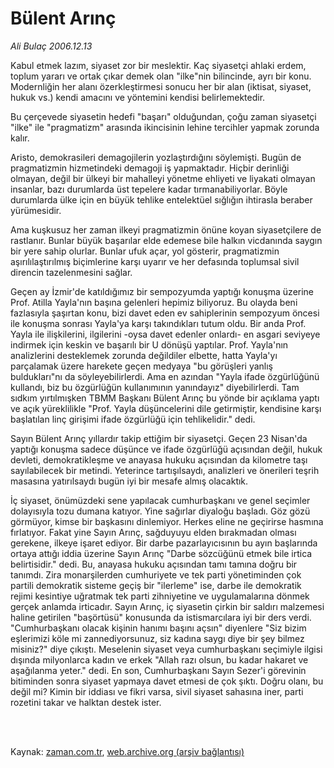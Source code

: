 # Bülent Arınç

*Ali Bulaç 2006.12.13*

<td class="columnist-detail">
<p>Kabul etmek lazım, siyaset zor bir meslektir. Kaç siyasetçi ahlaki erdem, toplum yararı ve ortak çıkar demek olan "ilke"nin bilincinde, ayrı bir konu. Modernliğin her alanı özerkleştirmesi sonucu her bir alan (iktisat, siyaset, hukuk vs.) kendi amacını ve yöntemini kendisi belirlemektedir.</p>
<p>
<div id="haberMetinDiv">
<p>Bu çerçevede siyasetin hedefi "başarı" olduğundan, çoğu zaman siyasetçi "ilke" ile "pragmatizm" arasında ikincisinin lehine tercihler yapmak zorunda kalır. 
<p>Aristo, demokrasileri demagojilerin yozlaştırdığını söylemişti. Bugün de pragmatizmin hizmetindeki demagoji iş yapmaktadır. Hiçbir derinliği olmayan, değil bir ülkeyi bir mahalleyi yönetme ehliyeti ve liyakati olmayan insanlar, bazı durumlarda üst tepelere kadar tırmanabiliyorlar. Böyle durumlarda ülke için en büyük tehlike entelektüel sığlığın ihtirasla beraber yürümesidir. 
<p>Ama kuşkusuz her zaman ilkeyi pragmatizmin önüne koyan siyasetçilere de rastlanır. Bunlar büyük başarılar elde edemese bile halkın vicdanında saygın bir yere sahip olurlar. Bunlar ufuk açar, yol gösterir, pragmatizmin aşırılılaştırılmış biçimlerine karşı uyarır ve her defasında toplumsal sivil direncin tazelenmesini sağlar. 
<p>Geçen ay İzmir'de katıldığımız bir sempozyumda yaptığı konuşma üzerine Prof. Atilla Yayla'nın başına gelenleri hepimiz biliyoruz. Bu olayda beni fazlasıyla şaşırtan konu, bizi davet eden ev sahiplerinin sempozyum öncesi ile konuşma sonrası Yayla'ya karşı takındıkları tutum oldu. Bir anda Prof. Yayla ile ilişkilerini, ilgilerini -oysa davet edenler onlardı- en asgari seviyeye indirmek için keskin ve başarılı bir U dönüşü yaptılar. Prof. Yayla'nın analizlerini desteklemek zorunda değildiler elbette, hatta Yayla'yı parçalamak üzere harekete geçen medyaya "bu görüşleri yanlış buldukları"nı da söyleyebilirlerdi. Ama en azından "Yayla ifade özgürlüğünü kullandı, biz bu özgürlüğün kullanımının yanındayız" diyebilirlerdi. Tam sıdkım yırtılmışken TBMM Başkanı Bülent Arınç bu yönde bir açıklama yaptı ve açık yüreklilikle "Prof. Yayla düşüncelerini dile getirmiştir, kendisine karşı başlatılan linç girişimi ifade özgürlüğü için tehlikelidir." dedi. 
<p>Sayın Bülent Arınç yıllardır takip ettiğim bir siyasetçi. Geçen 23 Nisan'da yaptığı konuşma sadece düşünce ve ifade özgürlüğü açısından değil, hukuk devleti, demokratikleşme ve anayasa hukuku açısından da kilometre taşı sayılabilecek bir metindi. Yeterince tartışılsaydı, analizleri ve önerileri teşrih masasına yatırılsaydı bugün iyi bir mesafe almış olacaktık. 
<p>İç siyaset, önümüzdeki sene yapılacak cumhurbaşkanı ve genel seçimler dolayısıyla tozu dumana katıyor. Yine sağırlar diyaloğu başladı. Göz gözü görmüyor, kimse bir başkasını dinlemiyor. Herkes eline ne geçirirse hasmına fırlatıyor. Fakat yine Sayın Arınç, sağduyuyu elden bırakmadan olması gerekene, ilkeye işaret ediyor. Bir darbe pazarlayıcısının bu ayın başlarında ortaya attığı iddia üzerine Sayın Arınç "Darbe sözcüğünü etmek bile irtica belirtisidir." dedi. Bu, anayasa hukuku açısından tamı tamına doğru bir tanımdı. Zira monarşilerden cumhuriyete ve tek parti yönetiminden çok partili demokratik sisteme geçiş bir "ilerleme" ise, darbe ile demokratik rejimi kesintiye uğratmak tek parti zihniyetine ve uygulamalarına dönmek gerçek anlamda irticadır. Sayın Arınç, iç siyasetin çirkin bir saldırı malzemesi haline getirilen "başörtüsü" konusunda da istismarcılara iyi bir ders verdi. "Cumhurbaşkanı olacak kişinin hanımı başını açsın" diyenlere "Siz bizim eşlerimizi köle mi zannediyorsunuz, siz kadına saygı diye bir şey bilmez misiniz?" diye çıkıştı. Meselenin siyaset veya cumhurbaşkanı seçimiyle ilgisi dışında milyonlarca kadın ve erkek "Allah razı olsun, bu kadar hakaret ve aşağılanma yeter." dedi. En son, Cumhurbaşkanı Sayın Sezer'i görevinin bitiminden sonra siyaset yapmaya davet etmesi de çok şıktı. Doğru olanı, bu değil mi? Kimin bir iddiası ve fikri varsa, sivil siyaset sahasına iner, parti rozetini takar ve halktan destek ister. </p></p></p></p></p></p></div>
</p>


<p><br>
		 </br></p></td>

Kaynak: [zaman.com.tr](http://zaman.com.tr/yazar.do?yazino=470801), [web.archive.org (arşiv bağlantısı)](http://web.archive.org/web/20120315013141/http://www.zaman.com.tr/yazar.do?yazino=470801)
